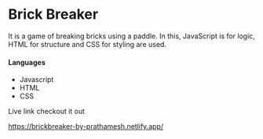 # Brick Breaker

It is a game of breaking bricks using a paddle. In this, JavaScript is for logic, HTML for structure and CSS for styling are used.

#### Languages

- Javascript
- HTML
- CSS

Live link checkout it out

https://brickbreaker-by-prathamesh.netlify.app/
